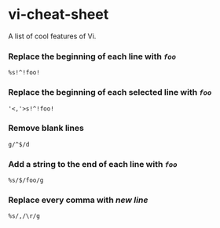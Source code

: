 # vi-cheat-sheet
A list of cool features of Vi.

### Replace the beginning of each line with *`foo`*
```
%s!^!foo!
```

### Replace the beginning of each selected line with *`foo`*
```
'<,'>s!^!foo!
```

### Remove blank lines
```
g/^$/d
```

### Add a string to the end of each line with *`foo`*
```
%s/$/foo/g
```

### Replace every comma with *new line*
```
%s/,/\r/g
```
